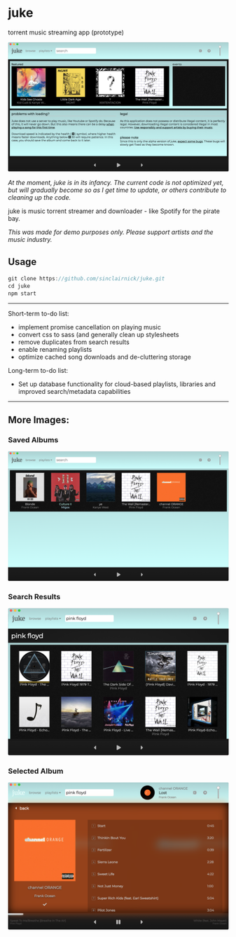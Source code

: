 # juke
torrent music streaming app (prototype)

![home](img/readme/home.png "juke Home Screen")

*At the moment, juke is in its infancy. The current code is not optimized yet, but will gradually become so as I get time to update, or others contribute to cleaning up the code.*

juke is  music torrent streamer and downloader - like Spotify for the pirate bay.

*This was made for demo purposes only. Please support artists and the music industry.*

## Usage
```javascript
git clone https://github.com/sinclairnick/juke.git
cd juke
npm start
```

---

Short-term to-do list:
* implement promise cancellation on playing music
* convert css to sass (and generally clean up stylesheets
* remove duplicates from search results
* enable renaming playlists
* optimize cached song downloads and de-cluttering storage

Long-term to-do list:
* Set up database functionality for cloud-based playlists, libraries and improved search/metadata capabilities

---

## More Images:

### Saved Albums
![saved albums](img/readme/saved-albums.png "juke Saved Albums Page")

### Search Results
![search results](img/readme/search-results.png "juke Search Results Page")

### Selected Album
![selected album](img/readme/selected-album.png "juke Selected Album Page")